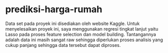 # prediksi-harga-rumah

Data set pada proyek ini disediakan oleh website Kaggle. Untuk menyelesaikan proyek ini, saya menggunakan regresi tingkat lanjut yaitu Lasso pada proses feature selection dan model building.
Tantangannya adalah data ini masih sangat raw sehingga diperlukan proses analisis yang cukup panjang sehingga data tersebut dapat diproses.
